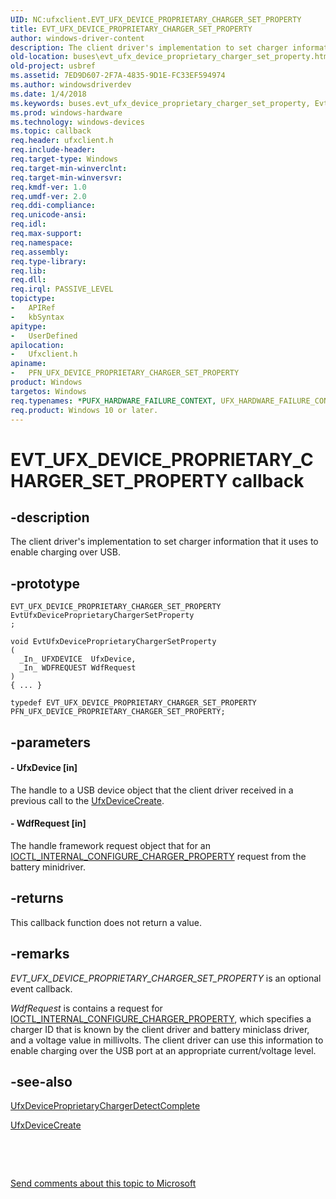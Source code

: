 ```yaml
---
UID: NC:ufxclient.EVT_UFX_DEVICE_PROPRIETARY_CHARGER_SET_PROPERTY
title: EVT_UFX_DEVICE_PROPRIETARY_CHARGER_SET_PROPERTY
author: windows-driver-content
description: The client driver's implementation to set charger information that it uses to enable charging over USB.
old-location: buses\evt_ufx_device_proprietary_charger_set_property.htm
old-project: usbref
ms.assetid: 7ED9D607-2F7A-4835-9D1E-FC33EF594974
ms.author: windowsdriverdev
ms.date: 1/4/2018
ms.keywords: buses.evt_ufx_device_proprietary_charger_set_property, EvtUfxDeviceProprietaryChargerSetProperty callback function [Buses], EvtUfxDeviceProprietaryChargerSetProperty, EVT_UFX_DEVICE_PROPRIETARY_CHARGER_SET_PROPERTY, EVT_UFX_DEVICE_PROPRIETARY_CHARGER_SET_PROPERTY, ufxclient/EvtUfxDeviceProprietaryChargerSetProperty, PFN_UFX_DEVICE_PROPRIETARY_CHARGER_SET_PROPERTY callback function pointer [Buses], PFN_UFX_DEVICE_PROPRIETARY_CHARGER_SET_PROPERTY
ms.prod: windows-hardware
ms.technology: windows-devices
ms.topic: callback
req.header: ufxclient.h
req.include-header: 
req.target-type: Windows
req.target-min-winverclnt: 
req.target-min-winversvr: 
req.kmdf-ver: 1.0
req.umdf-ver: 2.0
req.ddi-compliance: 
req.unicode-ansi: 
req.idl: 
req.max-support: 
req.namespace: 
req.assembly: 
req.type-library: 
req.lib: 
req.dll: 
req.irql: PASSIVE_LEVEL
topictype: 
-	APIRef
-	kbSyntax
apitype: 
-	UserDefined
apilocation: 
-	Ufxclient.h
apiname: 
-	PFN_UFX_DEVICE_PROPRIETARY_CHARGER_SET_PROPERTY
product: Windows
targetos: Windows
req.typenames: *PUFX_HARDWARE_FAILURE_CONTEXT, UFX_HARDWARE_FAILURE_CONTEXT
req.product: Windows 10 or later.
---
```


# EVT_UFX_DEVICE_PROPRIETARY_CHARGER_SET_PROPERTY callback


## -description


The client driver's implementation to set charger information that it uses to enable charging over USB.


## -prototype


````
EVT_UFX_DEVICE_PROPRIETARY_CHARGER_SET_PROPERTY EvtUfxDeviceProprietaryChargerSetProperty
;

void EvtUfxDeviceProprietaryChargerSetProperty
(
  _In_ UFXDEVICE  UfxDevice,
  _In_ WDFREQUEST WdfRequest
)
{ ... }

typedef EVT_UFX_DEVICE_PROPRIETARY_CHARGER_SET_PROPERTY PFN_UFX_DEVICE_PROPRIETARY_CHARGER_SET_PROPERTY;
````


## -parameters










#### - UfxDevice [in]

The handle to a  USB device object that the client driver received in a previous call to  the <a href="..\ufxclient\nf-ufxclient-ufxdevicecreate.md">UfxDeviceCreate</a>.


#### - WdfRequest [in]

The handle framework request object that for an <a href="..\charging\ni-charging-ioctl_internal_configure_charger_property.md">IOCTL_INTERNAL_CONFIGURE_CHARGER_PROPERTY</a> request from the battery minidriver. 


## -returns


This callback function does not return a value.



## -remarks


<i>EVT_UFX_DEVICE_PROPRIETARY_CHARGER_SET_PROPERTY</i> is an optional event callback.

<i>WdfRequest</i> is contains a request for <a href="..\charging\ni-charging-ioctl_internal_configure_charger_property.md">IOCTL_INTERNAL_CONFIGURE_CHARGER_PROPERTY</a>, which specifies a charger ID that is known by the client driver and battery miniclass driver, and a voltage value in millivolts.  The client driver can use this information to enable charging over the USB port at an appropriate current/voltage level.



## -see-also

<a href="..\ufxclient\nf-ufxclient-ufxdeviceproprietarychargerdetectcomplete.md">UfxDeviceProprietaryChargerDetectComplete</a>

<a href="..\ufxclient\nf-ufxclient-ufxdevicecreate.md">UfxDeviceCreate</a>

 

 

<a href="mailto:wsddocfb@microsoft.com?subject=Documentation%20feedback [usbref\buses]:%20EVT_UFX_DEVICE_PROPRIETARY_CHARGER_SET_PROPERTY callback function%20 RELEASE:%20(1/4/2018)&amp;body=%0A%0APRIVACY STATEMENT%0A%0AWe use your feedback to improve the documentation. We don't use your email address for any other purpose, and we'll remove your email address from our system after the issue that you're reporting is fixed. While we're working to fix this issue, we might send you an email message to ask for more info. Later, we might also send you an email message to let you know that we've addressed your feedback.%0A%0AFor more info about Microsoft's privacy policy, see http://privacy.microsoft.com/en-us/default.aspx." title="Send comments about this topic to Microsoft">Send comments about this topic to Microsoft</a>

